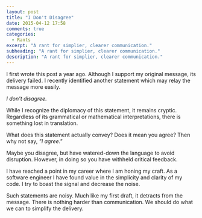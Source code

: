 ```yaml
---
layout: post
title: "I Don't Disagree"
date: 2015-04-12 17:58
comments: true
categories: 
  - Rants
excerpt: "A rant for simplier, clearer communication."
subheading: "A rant for simplier, clearer communication."
description: "A rant for simplier, clearer communication."
---
```

I first wrote this post a year ago. Although I support my original message, its delivery failed. I recently identified another statement which may relay the message more easily.

*I don't disagree.*

While I recognize the diplomacy of this statement, it remains cryptic. Regardless of its grammatical or mathematical interpretations, there is something lost in translation.

What does this statement actually convey? Does it mean you agree? Then why not say, *"I agree."*

Maybe you disagree, but have watered-down the language to avoid disruption. However, in doing so you have withheld critical feedback.

I have reached a point in my career where I am honing my craft. As a software engineer I have found value in the simplicity and clarity of my code. I try to boast the signal and decrease the noise.

Such statements are noisy. Much like my first draft, it detracts from the message. There is nothing harder than communication. We should do what we can to simplify the delivery.